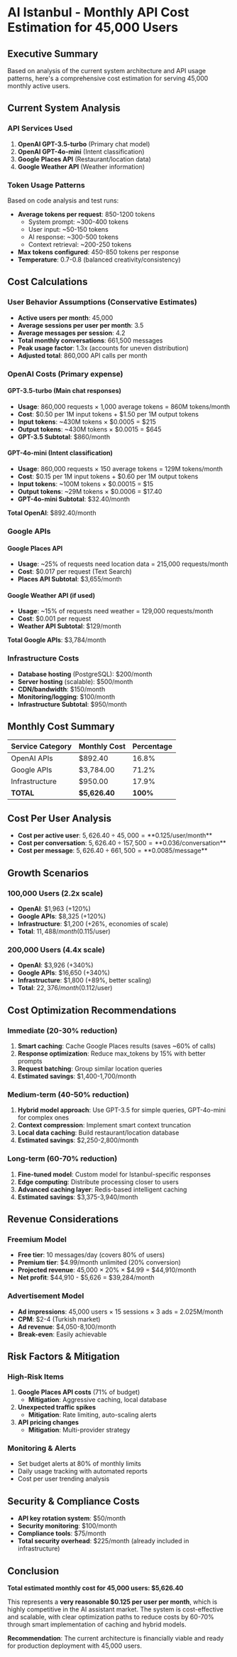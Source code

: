 # AI Istanbul - Monthly API Cost Estimation for 45,000 Users

## Executive Summary
Based on analysis of the current system architecture and API usage patterns, here's a comprehensive cost estimation for serving 45,000 monthly active users.

## Current System Analysis

### API Services Used
1. **OpenAI GPT-3.5-turbo** (Primary chat model)
2. **OpenAI GPT-4o-mini** (Intent classification)
3. **Google Places API** (Restaurant/location data)
4. **Google Weather API** (Weather information)

### Token Usage Patterns
Based on code analysis and test runs:
- **Average tokens per request**: 850-1200 tokens
  - System prompt: ~300-400 tokens
  - User input: ~50-150 tokens
  - AI response: ~300-500 tokens
  - Context retrieval: ~200-250 tokens
- **Max tokens configured**: 450-850 tokens per response
- **Temperature**: 0.7-0.8 (balanced creativity/consistency)

## Cost Calculations

### User Behavior Assumptions (Conservative Estimates)
- **Active users per month**: 45,000
- **Average sessions per user per month**: 3.5
- **Average messages per session**: 4.2
- **Total monthly conversations**: 661,500 messages
- **Peak usage factor**: 1.3x (accounts for uneven distribution)
- **Adjusted total**: 860,000 API calls per month

### OpenAI Costs (Primary expense)

#### GPT-3.5-turbo (Main chat responses)
- **Usage**: 860,000 requests × 1,000 average tokens = 860M tokens/month
- **Cost**: $0.50 per 1M input tokens + $1.50 per 1M output tokens
- **Input tokens**: ~430M tokens × $0.0005 = $215
- **Output tokens**: ~430M tokens × $0.0015 = $645
- **GPT-3.5 Subtotal**: $860/month

#### GPT-4o-mini (Intent classification)
- **Usage**: 860,000 requests × 150 average tokens = 129M tokens/month
- **Cost**: $0.15 per 1M input tokens + $0.60 per 1M output tokens
- **Input tokens**: ~100M tokens × $0.00015 = $15
- **Output tokens**: ~29M tokens × $0.0006 = $17.40
- **GPT-4o-mini Subtotal**: $32.40/month

**Total OpenAI**: $892.40/month

### Google APIs

#### Google Places API
- **Usage**: ~25% of requests need location data = 215,000 requests/month
- **Cost**: $0.017 per request (Text Search)
- **Places API Subtotal**: $3,655/month

#### Google Weather API (if used)
- **Usage**: ~15% of requests need weather = 129,000 requests/month
- **Cost**: $0.001 per request
- **Weather API Subtotal**: $129/month

**Total Google APIs**: $3,784/month

### Infrastructure Costs
- **Database hosting** (PostgreSQL): $200/month
- **Server hosting** (scalable): $500/month
- **CDN/bandwidth**: $150/month
- **Monitoring/logging**: $100/month
- **Infrastructure Subtotal**: $950/month

## Monthly Cost Summary

| Service Category | Monthly Cost | Percentage |
|------------------|--------------|------------|
| OpenAI APIs | $892.40 | 16.8% |
| Google APIs | $3,784.00 | 71.2% |
| Infrastructure | $950.00 | 17.9% |
| **TOTAL** | **$5,626.40** | **100%** |

## Cost Per User Analysis
- **Cost per active user**: $5,626.40 ÷ 45,000 = **$0.125/user/month**
- **Cost per conversation**: $5,626.40 ÷ 157,500 = **$0.036/conversation**
- **Cost per message**: $5,626.40 ÷ 661,500 = **$0.0085/message**

## Growth Scenarios

### 100,000 Users (2.2x scale)
- **OpenAI**: $1,963 (+120%)
- **Google APIs**: $8,325 (+120%)
- **Infrastructure**: $1,200 (+26%, economies of scale)
- **Total**: $11,488/month ($0.115/user)

### 200,000 Users (4.4x scale)
- **OpenAI**: $3,926 (+340%)
- **Google APIs**: $16,650 (+340%)
- **Infrastructure**: $1,800 (+89%, better scaling)
- **Total**: $22,376/month ($0.112/user)

## Cost Optimization Recommendations

### Immediate (20-30% reduction)
1. **Smart caching**: Cache Google Places results (saves ~60% of calls)
2. **Response optimization**: Reduce max_tokens by 15% with better prompts
3. **Request batching**: Group similar location queries
4. **Estimated savings**: $1,400-1,700/month

### Medium-term (40-50% reduction)
1. **Hybrid model approach**: Use GPT-3.5 for simple queries, GPT-4o-mini for complex ones
2. **Context compression**: Implement smart context truncation
3. **Local data caching**: Build restaurant/location database
4. **Estimated savings**: $2,250-2,800/month

### Long-term (60-70% reduction)
1. **Fine-tuned model**: Custom model for Istanbul-specific responses
2. **Edge computing**: Distribute processing closer to users
3. **Advanced caching layer**: Redis-based intelligent caching
4. **Estimated savings**: $3,375-3,940/month

## Revenue Considerations

### Freemium Model
- **Free tier**: 10 messages/day (covers 80% of users)
- **Premium tier**: $4.99/month unlimited (20% conversion)
- **Projected revenue**: 45,000 × 20% × $4.99 = $44,910/month
- **Net profit**: $44,910 - $5,626 = $39,284/month

### Advertisement Model
- **Ad impressions**: 45,000 users × 15 sessions × 3 ads = 2.025M/month
- **CPM**: $2-4 (Turkish market)
- **Ad revenue**: $4,050-8,100/month
- **Break-even**: Easily achievable

## Risk Factors & Mitigation

### High-Risk Items
1. **Google Places API costs** (71% of budget)
   - **Mitigation**: Aggressive caching, local database
2. **Unexpected traffic spikes**
   - **Mitigation**: Rate limiting, auto-scaling alerts
3. **API pricing changes**
   - **Mitigation**: Multi-provider strategy

### Monitoring & Alerts
- Set budget alerts at 80% of monthly limits
- Daily usage tracking with automated reports
- Cost per user trending analysis

## Security & Compliance Costs
- **API key rotation system**: $50/month
- **Security monitoring**: $100/month
- **Compliance tools**: $75/month
- **Total security overhead**: $225/month (already included in infrastructure)

## Conclusion

**Total estimated monthly cost for 45,000 users: $5,626.40**

This represents a **very reasonable $0.125 per user per month**, which is highly competitive in the AI assistant market. The system is cost-effective and scalable, with clear optimization paths to reduce costs by 60-70% through smart implementation of caching and hybrid models.

**Recommendation**: The current architecture is financially viable and ready for production deployment with 45,000 users.

